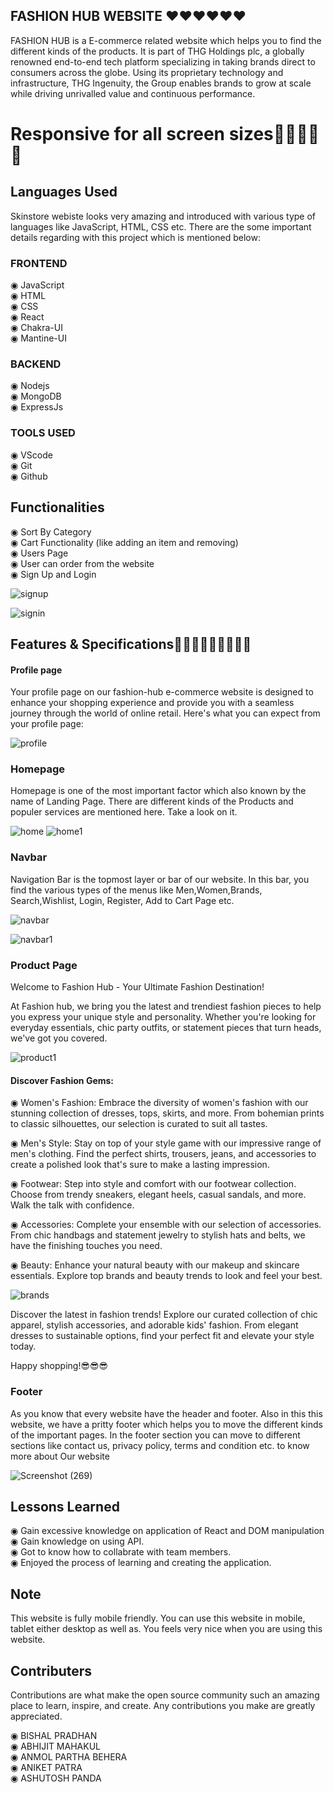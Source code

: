 ## FASHION HUB WEBSITE ❤❤❤❤❤❤

FASHION HUB is a E-commerce related website which helps you to find the different kinds of the products. It is part of THG Holdings plc, a globally renowned end-to-end tech platform specializing in taking brands direct to consumers across the globe. Using its proprietary technology and infrastructure, THG Ingenuity, the Group enables brands to grow at scale while driving unrivalled value and continuous performance.

# Responsive for all screen sizes🚀🚀🚀🚀🚀

## Languages Used

Skinstore webiste looks very amazing and introduced with various type of languages like JavaScript, HTML, CSS etc. There are the some important details regarding with this project which is mentioned below:

### FRONTEND

◉ JavaScript  
◉ HTML  
◉ CSS  
◉ React  
◉ Chakra-UI  
◉ Mantine-UI

### BACKEND

◉ Nodejs  
◉ MongoDB  
◉ ExpressJs  


### TOOLS USED

◉ VScode  
◉ Git  
◉ Github

## Functionalities

◉ Sort By Category  
◉ Cart Functionality (like adding an item and removing)  
◉ Users Page  
◉ User can order from the website  
◉ Sign Up and Login

![signup](https://github.com/AnmolBehera/E-Clothing/assets/105370000/f06bea30-44ce-4d6a-827e-bcacffe5d1c5)

![signin](https://github.com/AnmolBehera/E-Clothing/assets/105370000/e35baf67-d4f1-49cc-ae06-2ab6f92789aa)

## Features & Specifications🚀🚀🚀🚀🚀🚀🚀🚀🚀

#### Profile page

Your profile page on our fashion-hub e-commerce website is designed to enhance your shopping experience and provide you with a seamless journey through the world of online retail. Here's what you can expect from your profile page:

![profile](https://github.com/AnmolBehera/E-Clothing/assets/105370000/8fefe9b9-da25-4a45-8f15-32d3e804f760)

### Homepage

Homepage is one of the most important factor which also known by the name of Landing Page. There are different kinds of the Products and populer services are mentioned here. Take a look on it.

![home](https://github.com/AnmolBehera/E-Clothing/assets/105370000/c838346c-4842-4f11-bcdb-5f7730a1a446)
![home1](https://github.com/AnmolBehera/E-Clothing/assets/105370000/dc9d5d50-3b82-41f4-a323-bda16e1bf267)

### Navbar

Navigation Bar is the topmost layer or bar of our website. In this bar, you find the various types of the menus like Men,Women,Brands, Search,Wishlist, Login, Register, Add to Cart Page etc.

![navbar](https://github.com/AnmolBehera/E-Clothing/assets/105370000/0673372b-dfc8-4c6e-9ef7-2c8eb6a46bd2)

![navbar1](https://github.com/AnmolBehera/E-Clothing/assets/105370000/64245e99-7cf7-4ae2-94b4-02c88b1f6cb2)



### Product Page

Welcome to Fashion Hub - Your Ultimate Fashion Destination!

At Fashion hub, we bring you the latest and trendiest fashion pieces to help you express your unique style and personality. Whether you're looking for everyday essentials, chic party outfits, or statement pieces that turn heads, we've got you covered.

![product1](https://github.com/AnmolBehera/E-Clothing/assets/105370000/0a311fe5-dd74-43db-853f-016d41e84d81)

#### Discover Fashion Gems:

◉ Women's Fashion: Embrace the diversity of women's fashion with our stunning collection of dresses, tops, skirts, and more. From bohemian prints to classic silhouettes, our selection is curated to suit all
tastes.

◉ Men's Style: Stay on top of your style game with our impressive range of men's clothing. Find the perfect shirts, trousers, jeans, and accessories to create a polished look that's sure to make a lasting
impression.

◉ Footwear: Step into style and comfort with our footwear collection. Choose from trendy sneakers, elegant heels, casual sandals, and more. Walk the talk with confidence.

◉ Accessories: Complete your ensemble with our selection of accessories. From chic handbags and statement jewelry to stylish hats and belts, we have the finishing touches you need.

◉ Beauty: Enhance your natural beauty with our makeup and skincare essentials. Explore top brands and beauty trends to look and feel your best.

![brands](https://github.com/AnmolBehera/E-Clothing/assets/105370000/4000736e-a940-40ce-8d10-3b97e4ee05cd)

Discover the latest in fashion trends! Explore our curated collection of chic apparel, stylish accessories, and adorable kids' fashion. From elegant dresses to sustainable options, find your perfect fit and
elevate your style today.

Happy shopping!😎😎😎

### Footer

As you know that every website have the header and footer. Also in this this website, we have a pritty footer which helps you to move the different kinds of the important pages.
In the footer section you can move to different sections like contact us, privacy policy, terms and condition etc. to know more about Our website

![Screenshot (269)](https://github.com/AnmolBehera/E-Clothing/assets/105370000/268e8993-07e7-475e-aaab-187d417dd5ee)

## Lessons Learned

◉ Gain excessive knowledge on application of React and DOM manipulation  
◉ Gain knowledge on using API.  
◉ Got to know how to collabrate with team members.  
◉ Enjoyed the process of learning and creating the application.

## Note

This website is fully mobile friendly. You can use this website in mobile, tablet either desktop as well as. You feels very nice when you are using this website.

## Contributers

Contributions are what make the open source community such an amazing place to learn, inspire, and create. Any contributions you make are greatly appreciated.

◉ BISHAL PRADHAN  
◉ ABHIJIT MAHAKUL  
◉ ANMOL PARTHA BEHERA  
◉ ANIKET PATRA  
◉ ASHUTOSH PANDA
